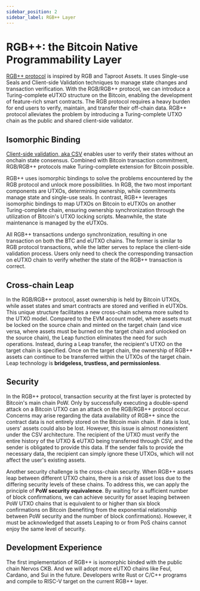 ```yaml
---
sidebar_position: 2
sidebar_label: RGB++ Layer
---
```


# RGB++: the Bitcoin Native Programmability Layer

[RGB++ protocol](https://github.com/ckb-cell/RGBPlusPlus-design/tree/main) is inspired by RGB and Taproot Assets. It uses Single-use Seals and Client-side Validation techniques to manage state changes and transaction verification. With the RGB/RGB++ protocol, we can introduce a Turing-complete eUTXO structure on the Bitcoin, enabling the development of feature-rich smart contracts. The RGB protocol requires a heavy burden for end users to verify, maintain, and transfer their off-chain data. RGB++ protocol alleviates the problem by introducing a Turing-complete UTXO chain as the public and shared client-side validator.

## Isomorphic Binding

[Client-side validation, aka CSV](https://bitcoinops.org/en/topics/client-side-validation/) enables user to verify their states without an onchain state consensus. Combined with Bitcoin transaction commitment, RGB/RGB++ protocols make Turing-complete extension for Bitcoin possible. 

RGB++ uses isomorphic bindings to solve the problems encountered by the RGB protocol and unlock more possibilities. In RGB, the two most important components are UTXOs, determining ownership, while commitments manage state and single-use seals. In contrast, RGB++ leverages isomorphic bindings to map UTXOs on Bitcoin to eUTXOs on another Turing-complete chain, ensuring ownership synchronization through the utilization of Bitcoin's UTXO locking scripts. Meanwhile, the state maintenance is managed by the eUTXOs.

All RGB++ transactions undergo synchronization, resulting in one transaction on both the BTC and eUTXO chains. The former is similar to RGB protocol transactions, while the latter serves to replace the client-side validation process. Users only need to check the corresponding transaction on eUTXO chain to verify whether the state of the RGB++ transaction is correct.

## Cross-chain Leap

In the RGB/RGB++ protocol, asset ownership is held by Bitcoin UTXOs, while asset states and smart contracts are stored and verified in eUTXOs. This unique structure facilitates a new cross-chain schema more suited to the UTXO model. Compared to the EVM account model, where assets must be locked on the source chain and minted on the target chain (and vice versa, where assets must be burned on the target chain and unlocked on the source chain), the Leap function eliminates the need for such operations. Instead, during a Leap transfer, the recipient's UTXO on the target chain is specified. Once on the target chain, the ownership of RGB++ assets can continue to be transferred within the UTXOs of the target chain. Leap technology is **bridgeless, trustless, and permissionless**.

## Security

In the RGB++ protocol, transaction security at the first layer is protected by Bitcoin's main chain PoW. Only by successfully executing a double-spend attack on a Bitcoin UTXO can an attack on the RGB/RGB++ protocol occur. Concerns may arise regarding the data availability of RGB++ since the contract data is not entirely stored on the Bitcoin main chain. If data is lost, users' assets could also be lost. However, this issue is almost nonexistent under the CSV architecture. The recipient of the UTXO must verify the entire history of the UTXO & eUTXO being transferred through CSV, and the sender is obligated to provide this data. If the sender fails to provide the necessary data, the recipient can simply ignore these UTXOs, which will not affect the user's existing assets.

Another security challenge is the cross-chain security. When RGB++ assets leap between different UTXO chains, there is a risk of asset loss due to the differing security levels of these chains. To address this, we can apply the principle of **PoW security equivalence**. By waiting for a sufficient number of block confirmations, we can achieve security for asset leaping between PoW UTXO chains that is equivalent to or higher than six block confirmations on Bitcoin (benefiting from the exponential relationship between PoW security and the number of block confirmations). However, it must be acknowledged that assets Leaping to or from PoS chains cannot enjoy the same level of security.

## Development Experience

The first implementation of RGB++ is isomorphic binded with the public chain Nervos CKB. And we will adopt more eUTXO chains like Feul, Cardano, and Sui in the future. Developers write Rust or C/C++ programs and compile to RISC-V target on the current RGB++ layer.